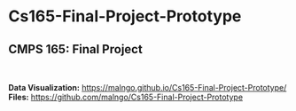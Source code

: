 # Cs165-Final-Project-Prototype
<h2>CMPS 165: Final Project</h2>
<br>


<b>Data Visualization:</b> https://malngo.github.io/Cs165-Final-Project-Prototype/
<br/>
<b>Files:</b> https://github.com/malngo/Cs165-Final-Project-Prototype
<br/>

